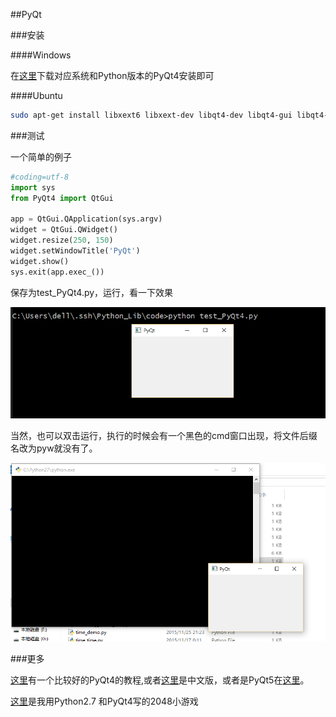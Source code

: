 ##PyQt

###安装

####Windows

在[这里](https://riverbankcomputing.com/software/pyqt/download)下载对应系统和Python版本的PyQt4安装即可

####Ubuntu

```bash
sudo apt-get install libxext6 libxext-dev libqt4-dev libqt4-gui libqt4-sql qt4-dev-tools qt4-doc qt4-designer qt4-qtconfig "python-qt4-*" python-qt4
```

###测试

一个简单的例子

```python
#coding=utf-8
import sys
from PyQt4 import QtGui
 
app = QtGui.QApplication(sys.argv)
widget = QtGui.QWidget()
widget.resize(250, 150)
widget.setWindowTitle('PyQt')
widget.show()
sys.exit(app.exec_())
```

保存为test_PyQt4.py，运行，看一下效果

![test_PyQt4](images/test_PyQt4.png)

当然，也可以双击运行，执行的时候会有一个黑色的cmd窗口出现，将文件后缀名改为pyw就没有了。

![testPyQt4](images/testPyQt4.png)

###更多

[这里](http://zetcode.com/gui/pyqt4/)有一个比较好的PyQt4的教程,或者[这里](http://www.qaulau.com/books/PyQt4_Tutorial/index.html)是中文版，或者是PyQt5在[这里](http://zetcode.com/gui/pyqt5/)。

[这里](https://github.com/1106911190/PyQt_2048)是我用Python2.7 和PyQt4写的2048小游戏